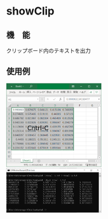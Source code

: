 
# showClip

## 機　能

クリップボード内のテキストを出力

## 使用例

<img src="https://github.com/dan-yok-jpn/pyLesson/blob/main/util/img/xls_snap.png" width=50%>

<img src="https://github.com/dan-yok-jpn/pyLesson/blob/main/util/img/showClip.png" width=50%>
